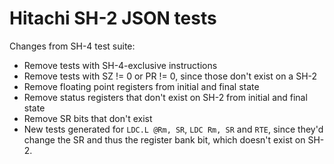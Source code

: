 # Hitachi SH-2 JSON tests

Changes from SH-4 test suite:

- Remove tests with SH-4-exclusive instructions
- Remove tests with SZ != 0 or PR != 0, since those don't exist on a SH-2
- Remove floating point registers from initial and final state
- Remove status registers that don't exist on SH-2 from initial and final state
- Remove SR bits that don't exist
- New tests generated for `LDC.L @Rm, SR`, `LDC Rm, SR` and `RTE`, since they'd change the SR and thus the register bank bit, which doesn't exist on SH-2.

